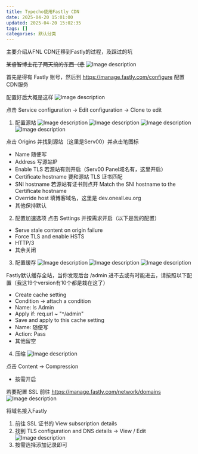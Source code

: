 ```yaml
---
title: Typecho使用Fastly CDN
date: 2025-04-20 15:01:00
updated: 2025-04-20 15:02:35
tags: []
categories: 默认分类
---
```


主要介绍从FNL CDN迁移到Fastly的过程，及踩过的坑

~~某睿智博主花了两天搞的东西（悲~~
![Image description](https://s.rmimg.com/2025-04-20/1745147772-901837-2025-04-20-191339.png)

首先是得有 Fastly 账号，然后到 https://manage.fastly.com/configure 配置CDN服务

配置好后大概是这样
![Image description](https://s.rmimg.com/2025-04-20/1745147889-471716-2025-04-20-191804.png)

点击 Service configuration -> Edit configuration -> Clone to edit

1. 配置源站
  ![Image description](https://s.rmimg.com/2025-04-20/1745148062-585026-2025-04-20-192059.png)
  ![Image description](https://s.rmimg.com/2025-04-20/1745152648-633351-2025-04-20-203722.png)
  ![Image description](https://s.rmimg.com/2025-04-20/1745152742-341826-2025-04-20-203857.png)
  ![Image description](https://s.rmimg.com/2025-04-20/1745152760-792035-2025-04-20-203916.png)

  点击 Origins 并找到源站（这里是Serv00）并点击笔图标
  - Name 随便写
  - Address 写源站IP
  - Enable TLS 若源站有则开启（Serv00 Panel域名有，这里开启）
  - Certificate hostname 要和源站 TLS 证书匹配
  - SNI hostname 若源站有证书则点开 Match the SNI hostname to the Certificate hostname
  - Override host 填博客域名，这里是 dev.oneall.eu.org
  - 其他保持默认


2. 配置加速选项
  点击 Settings 并按需求开启（以下是我的配置）
  - Serve stale content on origin failure
  - Force TLS and enable HSTS
  - HTTP/3
  - 其余关闭


3. 配置缓存
  ![Image description](https://s.rmimg.com/2025-04-20/1745153319-701066-2025-04-20-204833.png)
  ![Image description](https://s.rmimg.com/2025-04-20/1745153361-225122-2025-04-20-204917.png)
  ![Image description](https://s.rmimg.com/2025-04-20/1745153385-783210-2025-04-20-204942.png)

  Fastly默认缓存全站，当你发现后台 /admin 进不去或有时能进去，请按照以下配置（我这19个version有10个都是栽在这了）
  - Create cache setting
  - Condition -> attach a condition
  - Name: Is Admin
  - Apply if: req.url ~ "^/admin"
  - Save and apply to this cache setting
  - Name: 随便写
  - Action: Pass
  - 其他留空


4. 压缩
  ![Image description](https://s.rmimg.com/2025-04-20/1745153516-709386-2025-04-20-205152.png)

  点击 Content -> Compression
  - 按需开启


若要配置 SSL 前往 https://manage.fastly.com/network/domains
![Image description](https://s.rmimg.com/2025-04-20/1745153784-264081-2025-04-20-205619.png)

将域名接入Fastly
1. 前往 SSL 证书的 View subscription details
2. 找到 TLS configuration and DNS details -> View / Edit
  ![Image description](https://s.rmimg.com/2025-04-20/1745153906-304170-2025-04-20-205821.png)
3. 按需选择添加记录即可
